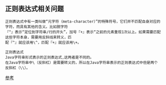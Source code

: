 ## 正则表达式相关问题

	正则表达式中有一类叫做“元字符（meta-character）”的特殊符号，它们并不匹配自身对应的字符，而具有其他的含义。比如脱字符
	『^』表示“定位到字符串/行的开头”，加号『+』表示“之前的元素重现1次以上。如果需要匹配这些字符本身，需要用反斜线来转义，匹
	配『^』就应该用\^，匹配『+』就应该用\+。

	正则表达式
	Java字符串形式表示的正则表达式,这两者是不同的。
	在Java字符串中\（反斜杠）是需要转义的，所以在Java字符串表示的正则表达式中但是两个反斜杠（\\）。

[参考](http://www.infoq.com/cn/news/2011/01/regular-expressions-1)
